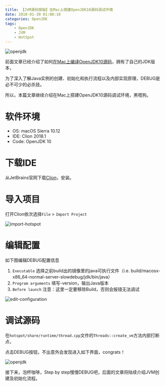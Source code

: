 ```yaml
---
title: 【JVM源码探秘】在Mac上搭建OpenJDK10源码调试环境
date: 2018-01-30 01:08:18
categories: OpenJDK
tags:
    - OpenJDK
    - JVM
    - HotSpot
---
```


![openjdk](/images/post/2018/01/29/openjdk.jpg)

前面文章已经介绍了如何[在Mac上编译OpenJDK10源码](/post/2018/01/29/compile-openjdk10-source-code-on-mac/)，拥有了自己的JDK版本，

为了深入了解Java实例的创建、初始化和执行流程以及内部实现原理，DEBUG是必不可少的必杀技。

所以，本篇文章继续介绍在Mac上搭建OpenJDK10源码调试环境，黑喂狗。

<!-- more -->
# 软件环境
- OS: macOS Sierra 10.12
- IDE: Clion 2018.1
- Code: OpenJDK 10

# 下载IDE
从JetBrains官网下载[Clion](https://www.jetbrains.com/clion/)，安装。

# 导入项目
打开Clion依次选择`File` > `Import Project`

![import-hotspot](/images/post/2018/01/30/import-hotspot-src.jpg)


# 编辑配置
如下图编辑DEBUG配置信息
1. `Executable` 选择之前build出的镜像里的java可执行文件（i.e. build/macosx-x86_64-normal-server-slowdebug/jdk/bin/java）
2. `Program arguments` 填写-version，输出Java版本
3. `Before launch` 注意：这里一定要移除Build，否则会报错无法调试


![edit-configuration](/images/post/2018/01/30/edit-configuration.jpg)

# 调试源码

在`hotspot/share/runtime/thread.cpp`文件的`Threads::create_vm`方法内部打断点，

点击DEBUG按钮，不出意外会发现进入如下界面，congrats！

![openjdk](/images/post/2018/01/30/debug-openjdk10-with-clion-ide.jpg)

接下来，泡杯咖啡，Step by step慢慢DEBUG吧，后面的文章将陆续介绍JVM创建及初始化流程。
